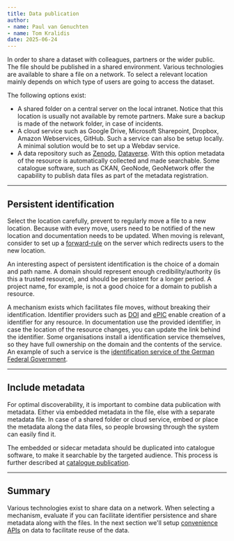 ```yaml
---
title: Data publication
author: 
- name: Paul van Genuchten 
- name: Tom Kralidis
date: 2025-06-24
---
```


In order to share a dataset with colleagues, partners or the wider public. The file should be published in a shared environment. Various technologies are available to share a file on a network. To select a relevant location mainly depends on which type of users are going to access the dataset.

The following options exist:

- A shared folder on a central server on the local intranet. Notice that this location is usually not available by remote partners. Make sure a backup is made of the network folder, in case of incidents. 
- A cloud service such as Google Drive, Microsoft Sharepoint, Dropbox, Amazon Webservices, GitHub. Such a service can also be setup locally. A minimal solution would be to set up a Webdav service.
- A data repository such as [Zenodo](https://zenodo.org/), [Dataverse](https://dataverse.org). With this option metadata of the resource is automatically collected and made searchable. Some catalogue software, such as CKAN, GeoNode, GeoNetwork offer the capability to publish data files as part of the metadata registration.

---

## Persistent identification

Select the location carefully, prevent to regularly move a file to a new location. Because with every move, users need to be notified of the new location and documentation needs to be updated. When moving is relevant, consider to set up a [forward-rule](https://en.wikipedia.org/forward-rule) on the server which redirects users to the new location. 

An interesting aspect of persistent identification is the choice of a domain and path name. A domain should represent enough credibility/authority (is this a trusted resource), and should be persistent for a longer period. A project name, for example, is not a good choice for a domain to publish a resource. 

A mechanism exists which facilitates file moves, without breaking their identification. Identifier providers such as [DOI](https://doi.org) and [ePIC](http://www.pidconsortium.net) enable creation of a identifier for any resource. In documentation use the provided identifier, in case the location of the resource changes, you can update the link behind the identifier. Some organisations install a identification service themselves, so they have full ownership on the domain and the contents of the service. An example of such a service is the [identification service of the German Federal Government](https://www.gdi-de.org/en/SDI/components/GDI-DE%20Registry).

---

## Include metadata

For optimal discoverability, it is important to combine data publication with metadata. Either via embedded metadata in the file, else with a separate metadata file. In case of a shared folder or cloud service, embed or place the metadata along the data files, so people browsing through the system can easily find it.

The embedded or sidecar metadata should be duplicated into catalogue software, to make it searchable by the targeted audience. This process is further described at [catalogue publication](./3-catalogue-publication.md).

---

## Summary

Various technologies exist to share data on a network. When selecting a mechanism, evaluate if you can facilitate identifier persistence and share metadata along with the files. In the next section we'll setup [convenience APIs](./7-providing-map-services.md) on data to facilitate reuse of the data.
